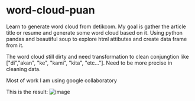 # word-cloud-puan
Learn to generate word cloud from detikcom. My goal is gather the article title or resume and generate some word cloud based on it.
Using python pandas and beautiful soup to explore html attibutes and create data frame from it.

The word cloud still dirty and need transformation to clean conjungtion like ["di","akan", "ke", "kami", "kita", "etc..."].
Need to be more precise in cleaning data.

Most of work I am using google collaboratory

This is the result:
![image](https://user-images.githubusercontent.com/100608613/213764510-d1c0b39c-eab3-434f-92ba-bc99d25753a2.png)
